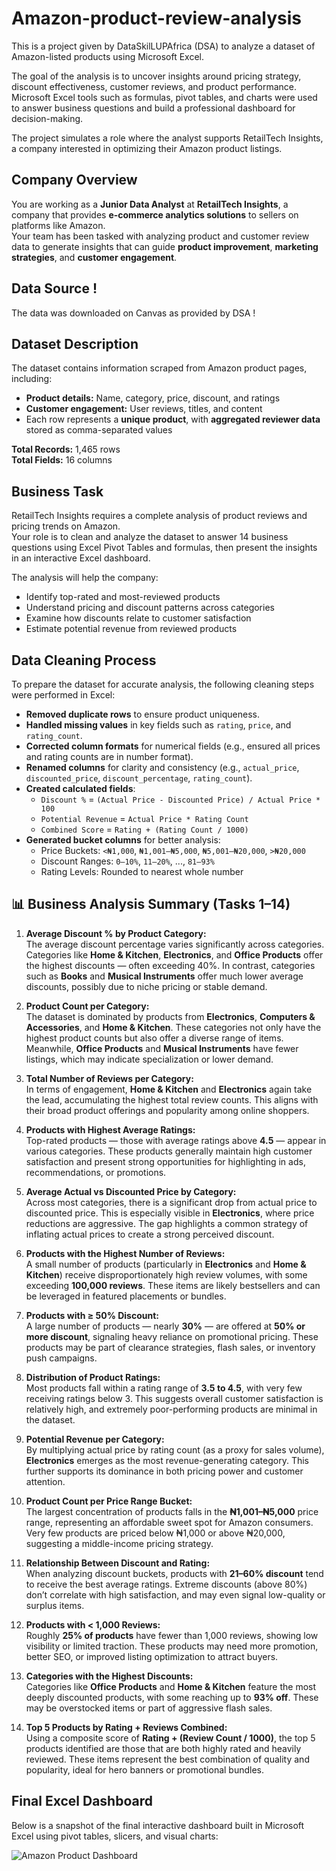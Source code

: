# Amazon-product-review-analysis

This is a project given by DataSkilLUPAfrica (DSA) to analyze a dataset of Amazon-listed products using Microsoft Excel.

The goal of the analysis is to uncover insights around pricing strategy, discount effectiveness, customer reviews, and product performance. Microsoft Excel tools such as formulas, pivot tables, and charts were used to answer business questions and build a professional dashboard for decision-making.

The project simulates a role where the analyst supports RetailTech Insights, a company interested in optimizing their Amazon product listings.

## Company Overview

You are working as a **Junior Data Analyst** at **RetailTech Insights**, a company that provides **e-commerce analytics solutions** to sellers on platforms like Amazon.  
Your team has been tasked with analyzing product and customer review data to generate insights that can guide **product improvement**, **marketing strategies**, and **customer engagement**.

## Data Source !
The data was downloaded on Canvas as provided by DSA !

   ##  Dataset Description

The dataset contains information scraped from Amazon product pages, including:

- **Product details:** Name, category, price, discount, and ratings  
- **Customer engagement:** User reviews, titles, and content  
- Each row represents a **unique product**, with **aggregated reviewer data** stored as comma-separated values  

**Total Records:** 1,465 rows  
**Total Fields:** 16 columns

##  Business Task

RetailTech Insights requires a complete analysis of product reviews and pricing trends on Amazon.  
Your role is to clean and analyze the dataset to answer 14 business questions using Excel Pivot Tables and formulas, then present the insights in an interactive Excel dashboard.

The analysis will help the company:

- Identify top-rated and most-reviewed products
- Understand pricing and discount patterns across categories
- Examine how discounts relate to customer satisfaction
- Estimate potential revenue from reviewed products

##  Data Cleaning Process

To prepare the dataset for accurate analysis, the following cleaning steps were performed in Excel:

- **Removed duplicate rows** to ensure product uniqueness.
- **Handled missing values** in key fields such as `rating`, `price`, and `rating_count`.
- **Corrected column formats** for numerical fields (e.g., ensured all prices and rating counts are in number format).
- **Renamed columns** for clarity and consistency (e.g., `actual_price`, `discounted_price`, `discount_percentage`, `rating_count`).
- **Created calculated fields**:
   - `Discount %` = `(Actual Price - Discounted Price) / Actual Price * 100`
  - `Potential Revenue` = `Actual Price * Rating Count`
  - `Combined Score` = `Rating + (Rating Count / 1000)`
- **Generated bucket columns** for better analysis:
  - Price Buckets: `<₦1,000`, `₦1,001–₦5,000`, `₦5,001–₦20,000`, `>₦20,000`
  - Discount Ranges: `0–10%`, `11–20%`, ..., `81–93%`
  - Rating Levels: Rounded to nearest whole number

## 📊 Business Analysis Summary (Tasks 1–14)

1. **Average Discount % by Product Category:**  
The average discount percentage varies significantly across categories. Categories like **Home & Kitchen**, **Electronics**, and **Office Products** offer the highest discounts — often exceeding 40%. In contrast, categories such as **Books** and **Musical Instruments** offer much lower average discounts, possibly due to niche pricing or stable demand.

2. **Product Count per Category:**  
The dataset is dominated by products from **Electronics**, **Computers & Accessories**, and **Home & Kitchen**. These categories not only have the highest product counts but also offer a diverse range of items. Meanwhile, **Office Products** and **Musical Instruments** have fewer listings, which may indicate specialization or lower demand.

3. **Total Number of Reviews per Category:**  
In terms of engagement, **Home & Kitchen** and **Electronics** again take the lead, accumulating the highest total review counts. This aligns with their broad product offerings and popularity among online shoppers.

4. **Products with Highest Average Ratings:**  
Top-rated products — those with average ratings above **4.5** — appear in various categories. These products generally maintain high customer satisfaction and present strong opportunities for highlighting in ads, recommendations, or promotions.

5. **Average Actual vs Discounted Price by Category:**  
Across most categories, there is a significant drop from actual price to discounted price. This is especially visible in **Electronics**, where price reductions are aggressive. The gap highlights a common strategy of inflating actual prices to create a strong perceived discount.

6. **Products with the Highest Number of Reviews:**  
A small number of products (particularly in **Electronics** and **Home & Kitchen**) receive disproportionately high review volumes, with some exceeding **100,000 reviews**. These items are likely bestsellers and can be leveraged in featured placements or bundles.

7. **Products with ≥ 50% Discount:**  
A large number of products — nearly **30%** — are offered at **50% or more discount**, signaling heavy reliance on promotional pricing. These products may be part of clearance strategies, flash sales, or inventory push campaigns.

8. **Distribution of Product Ratings:**  
Most products fall within a rating range of **3.5 to 4.5**, with very few receiving ratings below 3. This suggests overall customer satisfaction is relatively high, and extremely poor-performing products are minimal in the dataset.

9. **Potential Revenue per Category:**  
By multiplying actual price by rating count (as a proxy for sales volume), **Electronics** emerges as the most revenue-generating category. This further supports its dominance in both pricing power and customer attention.

10. **Product Count per Price Range Bucket:**  
The largest concentration of products falls in the **₦1,001–₦5,000** price range, representing an affordable sweet spot for Amazon consumers. Very few products are priced below ₦1,000 or above ₦20,000, suggesting a middle-income pricing strategy.

11. **Relationship Between Discount and Rating:**  
When analyzing discount buckets, products with **21–60% discount** tend to receive the best average ratings. Extreme discounts (above 80%) don’t correlate with high satisfaction, and may even signal low-quality or surplus items.

12. **Products with < 1,000 Reviews:**  
Roughly **25% of products** have fewer than 1,000 reviews, showing low visibility or limited traction. These products may need more promotion, better SEO, or improved listing optimization to attract buyers.

13. **Categories with the Highest Discounts:**  
Categories like **Office Products** and **Home & Kitchen** feature the most deeply discounted products, with some reaching up to **93% off**. These may be overstocked items or part of aggressive flash sales.

14. **Top 5 Products by Rating + Reviews Combined:**  
Using a composite score of **Rating + (Review Count / 1000)**, the top 5 products identified are those that are both highly rated and heavily reviewed. These items represent the best combination of quality and popularity, ideal for hero banners or promotional bundles.

## Final Excel Dashboard

Below is a snapshot of the final interactive dashboard built in Microsoft Excel using pivot tables, slicers, and visual charts:

![Amazon Product Dashboard]()


